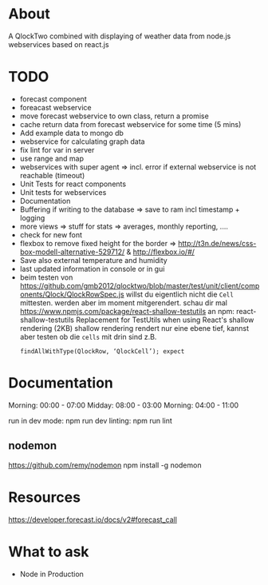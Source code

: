 # About
A QlockTwo combined with displaying of weather data from node.js webservices based on react.js

# TODO
- forecast component
- foreacast webservice
- move forecast webservice to own class, return a promise
- cache return data from forecast webservice for some time (5 mins)
- Add example data to mongo db
- webservice for calculating graph data
- fix lint for var in server
- use range and map
- webservices with super agent => incl. error if external webservice is not reachable (timeout)
- Unit Tests for react components
- Unit tests for webservices
- Documentation
- Buffering if writing to the database => save to ram incl timestamp + logging
- more views => stuff for stats => averages, monthly reporting, ....
- check for new font
- flexbox to remove fixed height for the border => http://t3n.de/news/css-box-modell-alternative-529712/ & http://flexbox.io/#/
- Save also external temperature and humidity
- last updated information in console or in gui
- beim testen von https://github.com/gmb2012/qlocktwo/blob/master/test/unit/client/components/Qlock/QlockRowSpec.js willst du eigentlich nicht die `Cell` mittesten. werden aber im moment mitgerendert. schau dir mal https://www.npmjs.com/package/react-shallow-testutils an
  npm: react-shallow-testutils
  Replacement for TestUtils when using React's shallow rendering (2KB)
  shallow rendering rendert nur eine ebene tief, kannst aber testen ob die `cells` mit drin sind
  z.B.
  ```
  findAllWithType(QlockRow, ‘QlockCell’); expect

# Documentation
Morning: 00:00 - 07:00
Midday: 08:00 - 03:00
Morning: 04:00 - 11:00

run in dev mode: npm run dev
linting: npm run lint

## nodemon
https://github.com/remy/nodemon
npm install -g nodemon

# Resources
https://developer.forecast.io/docs/v2#forecast_call

# What to ask
- Node in Production